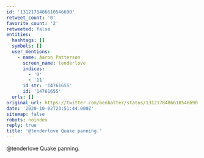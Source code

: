 ```yaml
---
id: '1312178486610546690'
retweet_count: '0'
favorite_count: '2'
retweeted: false
entities:
  hashtags: []
  symbols: []
  user_mentions:
    - name: Aaron Patterson
      screen_name: tenderlove
      indices:
        - '0'
        - '11'
      id_str: '14761655'
      id: '14761655'
  urls: []
original_url: https://twitter.com/benbalter/status/1312178486610546690
date: '2020-10-02T23:51:44.000Z'
sitemap: false
robots: noindex
reply: true
title: '@tenderlove Quake panning.'
---
```


@tenderlove Quake panning.